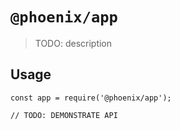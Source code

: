 # `@phoenix/app`

> TODO: description

## Usage

```
const app = require('@phoenix/app');

// TODO: DEMONSTRATE API
```
